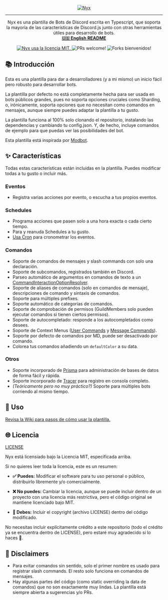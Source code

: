 <p align="center">
  <a href="#">
    <img alt="Nyx" src="https://cdn.discordapp.com/attachments/707047887200321609/963261054249492490/nyx.png"/>
  </a>
</p>

---

<p align="center">
  Nyx es una plantilla de Bots de Discord escrita en Typescript, que soporta la mayoría de las características de Discord.js junto con otras herramientas útiles para desarrollo de bots.
  <br>
  <a href = "https://github.com/Amgelo563/nyx/blob/main/README.md"><b>🇺🇸 English README</b></a>
</p>

<p align="center">
  <a href="https://github.com/Amgelo563/nyx/blob/main/LICENSE">
    <img src="https://img.shields.io/badge/licencia-MIT-blue.svg" alt="Nyx usa la licencia MIT." />
  </a>
  <img src="https://img.shields.io/badge/PRs-bienvenidas-brightgreen.svg" alt="PRs welcome!" />
  <img src="https://img.shields.io/badge/Forks-bienvenidos-brightgreen.svg" alt="Forks bienvenidos!" />
</p>

## 📚 Introducción
Esta es una plantilla para dar a desarrolladores (y a mi mismo) un inicio fácil pero robusto para desarrollar bots.

La plantilla por defecto no está completamente hecha para ser usada en bots públicos grandes, pues no soporta opciones cruciales como Sharding, o, irónicamente, soporta opciones que no necesitan como comandos en mensajes, aunque siempre puedes adaptar la plantilla a tu gusto.

La plantilla funciona al 100% solo clonando el repositorio, instalando las dependencias y cambiando tu config.json. Y, de hecho, incluye comandos de ejemplo para que puedas ver las posibilidades del bot.

Esta plantilla está inspirada por [Modbot](https://github.com/aternosorg/modbot).

## ✨ Características
Todas estas características están incluidas en la plantilla. Puedes modificar todas a tu gusto o incluir más.

### Eventos
* Registra varias acciones por evento, o escucha a tus propios eventos.

### Schedules
* Programa acciones que pasen solo a una hora exacta o cada cierto tiempo.
* Para y reanuda Schedules a tu gusto.
* [Usa Cron](https://crontab.guru/) para cronometrar los eventos.

### Comandos
* Soporte de comandos de mensajes y slash commands con solo una declaración.
* Soporte de subcomandos, registrados también en Discord.
* Parseo automático de argumentos en comandos de texto a un [CommandInteractionOptionResolver](https://discord.js.org/#/docs/main/stable/class/CommandInteractionOptionResolver).
* Soporte de aliases de comandos (solo en comandos de mensaje), descripciones de comando y sintaxis de comandos.
* Soporte para múltiples prefixes.
* Soporte automático de categorías de comandos.
* Soporte de comprobación de permisos (GuildMembers solo pueden ejecutar comandos si tienen ciertos permisos).
* Soporte de autocompletado: responde a los autocompletados como desees.
* Soporte de Context Menus ([User Commands](https://discord.com/developers/docs/interactions/application-commands#user-commands) y [Message Commands](https://discord.com/developers/docs/interactions/application-commands#message-commands)).
* Soporte por defecto de comandos por MD, puede ser desactivado por comando.
* Colorea tus comandos añadiendo un `defaultColor` a su data.

### Otros
* Soporte incorporado de [Prisma](https://www.prisma.io/) para administración de bases de datos de forma fácil y rápida.
* Soporte incorporado de [Tracer](https://www.npmjs.com/package/tracer) para registro en consola completo.
* *(Teóricamente pero no muy práctico?)* Soporte para múltiples bots corriendo al mismo tiempo.

## 📖 Uso
[Revisa la Wiki para pasos de cómo usar la plantilla.](https://github.com/Amgelo563/nyx/wiki)

## 🌐 Licencia

[LICENSE](https://github.com/Amgelo563/nyx/blob/main/LICENSE)

Nyx está licensiado bajo la Licencia MIT, especificada arriba.

Si no quieres leer toda la licencia, este es un resumen:

* **✅ Puedes:** Modificar el software para tu uso personal o público, distribuirlo libremente y/o comercialmente.

* **❌ No puedes:** Cambiar la licencia, aunque se puede incluir dentro de un proyecto con una licencia más restrictiva, pero el código original se mantiene licenciado bajo MIT.

* **📝 Debes:** Incluir el copyright (archivo LICENSE) dentro del código modificado.

No necesitas incluir explícitamente crédito a este repositorio (todo el crédito ya se encuentra dentro de LICENSE), pero estaré muy agradecido si lo haces 💙.

## 🚧 Disclaimers
* Para evitar comandos sin sentido, solo el primer nombre es usado para registrar slash commands. El resto solo funciona en comandos de mensajes.
* Hay algunas partes del código (como static overriding la data de comandos) que no son exactamente muy lindas. La plantilla está siempre abierta a sugerencias y/o PRs.
